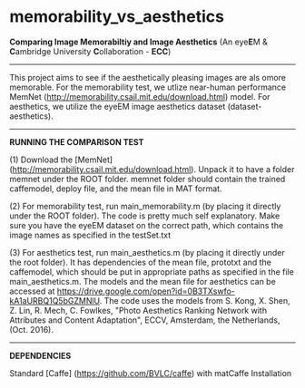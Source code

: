 # memorability_vs_aesthetics
**Comparing Image Memorabiltiy and Image Aesthetics** (An eye**E**M &amp; **C**ambridge University **C**ollaboration - **ECC**)

-----------------------------------------------------------
This project aims to see if the aesthetically pleasing images are als omore memorable. For the memorability test, we utlize near-human performance MemNet (http://memorability.csail.mit.edu/download.html) model. For aesthetics, we utilize the eyeEM image aesthetics dataset (dataset-aesthetics). 

-----------------------------------------------------------
**RUNNING THE COMPARISON TEST** 

(1) Download the [MemNet] (http://memorability.csail.mit.edu/download.html). Unpack it to have a folder memnet under the ROOT folder. memnet folder should contain the trained caffemodel, deploy file, and the mean file in MAT format. 

(2) For memorability test, run main_memorability.m (by placing it directly under the ROOT folder). The code is pretty much self explanatory. Make sure you have the eyeEM dataset on the correct path, which contains the image names as specified in the testSet.txt 

(3) For aesthetics test, run main_aesthetics.m (by placing it directly under the root folder). It has dependencies of the mean file, prototxt and the caffemodel, which should be put in appropriate paths as specified in the file main_aesthetics.m. The models and the mean file for aesthetics can be accessed at https://drive.google.com/open?id=0B3TXswfo-kA1aURBQ1Q5bGZMNlU. The code uses the models from S. Kong, X. Shen, Z. Lin, R. Mech, C. Fowlkes, "Photo Aesthetics Ranking Network with Attributes and Content Adaptation", ECCV, Amsterdam, the Netherlands, (Oct. 2016). 

-----------------------------------------------------------
**DEPENDENCIES** 

Standard [Caffe] (https://github.com/BVLC/caffe)  with matCaffe Installation 
